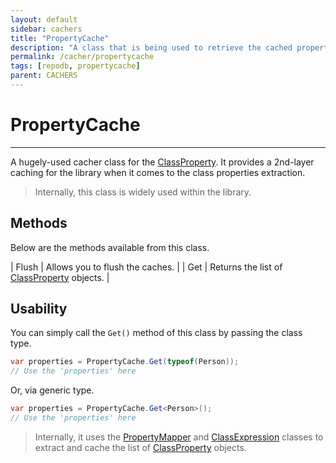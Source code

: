 ```yaml
---
layout: default
sidebar: cachers
title: "PropertyCache"
description: "A class that is being used to retrieve the cached properties of the class or data entity."
permalink: /cacher/propertycache
tags: [repodb, propertycache]
parent: CACHERS
---
```


# PropertyCache

---

A hugely-used cacher class for the [ClassProperty](/class/classproperty). It provides a 2nd-layer caching for the library when it comes to the class properties extraction.

> Internally, this class is widely used within the library.

## Methods

Below are the methods available from this class.

| Flush | Allows you to flush the caches. |
| Get | Returns the list of [ClassProperty](/class/classproperty) objects. |

## Usability

You can simply call the `Get()` method of this class by passing the class type.

```csharp
var properties = PropertyCache.Get(typeof(Person));
// Use the 'properties' here
```

Or, via generic type.

```csharp
var properties = PropertyCache.Get<Person>();
// Use the 'properties' here
```

> Internally, it uses the [PropertyMapper](/mapper/propertymapper) and [ClassExpression](/class/classexpression) classes to extract and cache the list of [ClassProperty](/class/classproperty) objects.